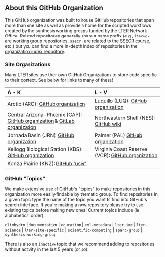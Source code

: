 ## About this GitHub Organization

This GitHub organization was built to house GitHub repositories that span more than one site as well as provide a home for the scripted workflows created by the synthesis working groups funded by the LTER Network Office. Related repositories generally share a name prefix (e.g., `lterwg-...` are working group repositories, `ssecr-` are related to the [SSECR course](https://lter.github.io/ssecr/), etc.) but you can find a more in-depth index of repositories in the [organization index repository](https://github.com/lter/lter_github-index#readme).

### Site Organizations

Many LTER sites use their own GitHub Organizations to store code specific to their context. See below for links to many of these!

| A - K | L - V |
|:---|:---|
| Arctic (ARC): [GitHub organization](https://github.com/LTER-ARC) | Luquillo (LUQ): [GitHub organization](https://github.com/LUQ-LTER) |
| Central Arizona-Phoenix (CAP): [GitHub organization](https://github.com/CAPLTER) & [GitLab organization](https://gitlab.com/caplter) | Northeastern Shelf (NES): [GitHub wiki](https://github.com/WHOIGit/nes-lter-ims/wiki) |
| Jornada Basin (JRN): [GitHub organization](https://github.com/jornada-im) | Palmer (PAL) [GitHub organization](https://github.com/pal-lter) | 
| Kellogg Biological Station (KBS): [GitHub organization](https://github.com/kbs-lter) | Virginia Coast Reserve (VCR): [GitHub organization](https://github.com/VCR-LTER) |
| Konza Prairie (KNZ): [GitHub 'user'](https://github.com/knzlter) | |

### GitHub "Topics"

We make extensive use of GitHub's "[topics](https://docs.github.com/en/repositories/managing-your-repositorys-settings-and-features/customizing-your-repository/classifying-your-repository-with-topics)" to make repositories in this organization more easily-findable by thematic group.  To find repositories in a given topic type the name of the topic you want to find into GitHub's search interface. If you're making a new repository please try to use existing topics before making new ones! Current topics include (in alphabetical order):

`climhydro` | `documentation` | `education` | `eml-metadata` | `lter-imc` | `lter-science` | `lter-site-specific` | `scientific-computing` | `sparc-group` | `synthesis-working-group`

There is also an `inactive` topic that we recommend adding to repositories without activity in the last 5 years (or so).

